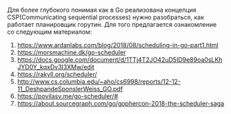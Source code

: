 Для более глубокого понимая как в Go реализована концепция CSP(Communicating sequential processes)
нужно разобраться, как работает планировщик горутин. Для того предлагается
ознакомление со следующим материалом:

1. https://www.ardanlabs.com/blog/2018/08/scheduling-in-go-part1.html
2. https://morsmachine.dk/go-scheduler
3. https://docs.google.com/document/d/1TTj4T2JO42uD5ID9e89oa0sLKhJYD0Y_kqxDv3I3XMw/edit
4. https://rakyll.org/scheduler/
5. http://www.cs.columbia.edu/~aho/cs6998/reports/12-12-11_DeshpandeSponslerWeiss_GO.pdf
6. https://povilasv.me/go-scheduler/#
7. https://about.sourcegraph.com/go/gophercon-2018-the-scheduler-saga